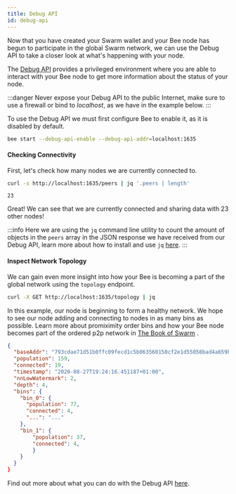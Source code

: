 ```yaml
---
title: Debug API
id: debug-api
---
```


Now that you have created your Swarm wallet and your Bee node has begun to participate in the global Swarm network, we can use the Debug API to take a closer look at what's happening with your node.

The [Debug API](/docs/api-reference/api-reference) provides a privileged environment where you are able to interact with your Bee node to get more information about the status of your node.

:::danger
Never expose your Debug API to the public Internet, make sure to use a firewall or bind to *localhost*, as we have in the example below.
:::

To use the Debug API we must first configure Bee to enable it, as it is disabled by default.

```bash
bee start --debug-api-enable --debug-api-addr=localhost:1635
```

#### Checking Connectivity

First, let's check how many nodes we are currently connected to.

```bash
curl -s http://localhost:1635/peers | jq '.peers | length'
```

```
23
```

Great! We can see that we are currently connected and sharing data with 23 other nodes!

:::info
Here we are using the `jq` command line utility to count the amount of objects in the `peers` array in the JSON response we have received from our Debug API, learn more about how to install and use `jq` [here](https://stedolan.github.io/jq/).
:::

#### Inspect Network Topology

We can gain even more insight into how your Bee is becoming a part of the global network using the `topology` endpoint.

```bash
curl -X GET http://localhost:1635/topology | jq
```

In this example, our node is beginning to form a healthy network. We hope to see our node adding and
connecting to nodes in as many bins as possible. Learn more about promiximity order bins and how your
Bee node becomes part of the ordered p2p network in <a href="/the-book-of-swarm-viktor-tron-v1.0-pre-release7.pdf" target="_blank" rel="noopener noreferrer">The Book of Swarm</a> .

```json
{
  "baseAddr": "793cdae71d51b0ffc09fecd1c5b063560150cf2e1d55058bad4a659be5894ab1",
  "population": 159,
  "connected": 19,
  "timestamp": "2020-08-27T19:24:16.451187+01:00",
  "nnLowWatermark": 2,
  "depth": 4,
  "bins": {
    "bin_0": {
      "population": 77,
      "connected": 4,
      "...": "..."
    },
    "bin_1": {
    	"population": 37,
      	"connected": 4,
    	}
    }
  }
}
```

Find out more about what you can do with the Debug API [here](/docs/api-reference/api-reference).
